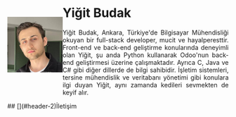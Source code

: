 <div style="display: flex; flex-direction: row; align-items: center;">
  <div style="flex: 1;">
    <img src="post_resources/about/photo.jpg" alt="Yiğit Budak" style="max-width: 100%;">
  </div>
  <div style="flex: 3;">
    <h1>Yiğit Budak</h1>
    <p style="text-align:justify;">Yiğit Budak, Ankara, Türkiye'de Bilgisayar Mühendisliği okuyan bir full-stack developer, mucit ve hayalperesttir. Front-end ve back-end geliştirme konularında deneyimli olan Yiğit, şu anda Python kullanarak Odoo'nun back-end geliştirmesi üzerine çalışmaktadır. Ayrıca C, Java ve C# gibi diğer dillerde de bilgi sahibidir. İşletim sistemleri, tersine mühendislik ve veritabanı yönetimi gibi konulara ilgi duyan Yiğit, aynı zamanda kedileri sevmekten de keyif alır.</p>
  </div>
</div>
## [](#header-2)İletişim
